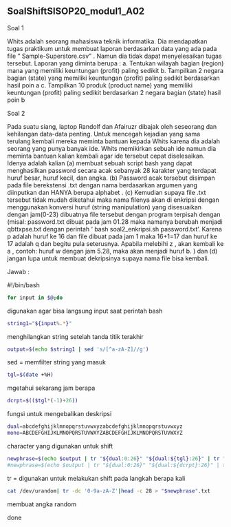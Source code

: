 ## SoalShiftSISOP20_modul1_A02


Soal 1

Whits adalah seorang mahasiswa teknik informatika. Dia mendapatkan tugas praktikum untuk membuat laporan berdasarkan data yang ada pada file “ Sample-Superstore.csv” . Namun dia tidak dapat menyelesaikan tugas tersebut. Laporan yang diminta berupa :
a. Tentukan wilayah bagian (region) mana yang memiliki keuntungan (profit) paling sedikit
b. Tampilkan 2 negara bagian (state) yang memiliki keuntungan (profit) paling sedikit berdasarkan hasil poin a
c. Tampilkan 10 produk (product name) yang memiliki keuntungan (profit) paling sedikit berdasarkan 2 negara bagian (state) hasil poin b

Soal 2 

Pada suatu siang, laptop Randolf dan Afairuzr dibajak oleh seseorang dan kehilangan data-data penting. Untuk mencegah kejadian yang sama terulang kembali mereka meminta bantuan kepada Whits karena dia adalah seorang yang punya banyak ide. Whits memikirkan sebuah ide namun dia meminta bantuan kalian kembali agar ide tersebut cepat diselesaikan. Idenya adalah kalian 
(a) membuat sebuah script bash yang dapat menghasilkan password secara acak sebanyak 28 karakter yang terdapat huruf besar, huruf kecil, dan angka. 
(b) Password acak tersebut disimpan pada file berekstensi .txt dengan nama berdasarkan argumen yang diinputkan dan HANYA berupa alphabet .
(c) Kemudian supaya file .txt tersebut tidak mudah diketahui maka nama filenya akan di enkripsi dengan menggunakan konversi huruf (string manipulation) yang disesuaikan dengan jam(0-23) dibuatnya file tersebut dengan program terpisah dengan (misal: password.txt dibuat pada jam 01.28 maka namanya berubah menjadi qbttxpse.txt dengan perintah ‘ bash soal2_enkripsi.sh password.txt’. Karena p adalah huruf ke 16 dan file dibuat pada jam 1 maka 16+1=17 dan huruf ke 17 adalah q dan begitu pula seterusnya. Apabila melebihi z , akan kembali ke a , contoh: huruf w dengan jam 5.28, maka akan menjadi huruf b. ) dan 
(d) jangan lupa untuk membuat dekripsinya supaya nama file bisa kembali.

Jawab :

#!/bin/bash

```bash
for input in $@;do
```
digunakan agar bisa langsung input saat perintah bash

```bash
string1="${input%.*}"
```
menghilangkan string setelah tanda titik terakhir

```bash
output=$(echo $string1 | sed 's/[^a-zA-Z]//g')
```
sed = memfilter string yang masuk

```bash
tgl=$(date +%H)
```
mgetahui sekarang jam berapa

```bash
dcrpt=$(($tgl*(-1)+26))
```
fungsi untuk mengebalikan deskripsi

```bash
dual=abcdefghijklmnopqrstuvwxyzabcdefghijklmnopqrstuvwxyz
mono=ABCDEFGHIJKLMNOPQRSTUVWXYZABCDEFGHIJKLMNOPQRSTUVWXYZ
```
character yang digunakan untuk shift

```bash
newphrase=$(echo $output | tr "${dual:0:26}" "${dual:${tgl}:26}" | tr "${mono:0:26}" "${mono:${tgl}:26}") 
#newphrase=$(echo $output | tr "${dual:0:26}" "${dual:${dcrpt}:26}" | tr "${mono:0:26}" "${mono:${dcrpt}:26}") 
```
tr = digunakan untuk melakukan shift pada langkah berapa kali

```bash
cat /dev/urandom| tr -dc '0-9a-zA-Z'|head -c 28 > "$newphrase".txt
```
membuat angka random

done


